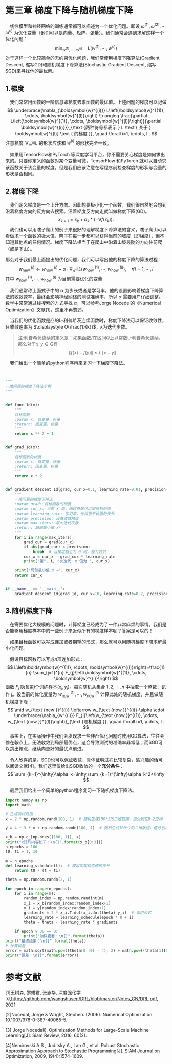 # 第三章 梯度下降与随机梯度下降
&ensp;&ensp;线性模型和神经网络的训练通常都可以描述为一个优化问题。即设 $\omega^{(1)},\omega^{(2)},\cdots\omega^{(l)}$ 为优化变量（他们可以是向量、矩阵、张量）。我们通常会遇到求解这样一个优化问题：
$$
\min_{w^{(1)},\cdots ,w^{(l)}}\quad L(w^{(1)},\cdots ,w^{(l)})
$$
对于这样一个比较简单的无约束优化问题，我们常使用梯度下降算法(Gradient Descent, 缩写GD)和随机梯度下降算法(Stochastic Gradient Descent, 缩写SGD)来寻找他的最优解。

## 1.梯度

&ensp;&ensp;我们常常用函数的一阶信息即梯度去求函数的最优值。上述问题的梯度可以记做
$$
\underbrace{\nabla_{\boldsymbol{w}^{(i)}} L\left(\boldsymbol{w}^{(1)}, \cdots, \boldsymbol{w}^{(l)}\right) \triangleq \frac{\partial L\left(\boldsymbol{w}^{(1)}, \cdots, \boldsymbol{w}^{(l)}\right)}{\partial \boldsymbol{w}^{(i)}}}_{\text {两种符号都表示 } L \text { 关于 } \boldsymbol{w}^{(l)} \text { 的梯度 }}, \quad \forall i=1, \cdots, l .
$$
注意梯度 $\displaystyle\nabla _{w^{(i)}}L$ 的形状应该和 $\displaystyle w^{(i)}$ 的形状完全一致。

&ensp;&ensp;如果用TensorFlow和PyTorch 等深度学习平台，你不需要关心梯度是如何求出来的。只要你定义的函数对某个变量可微，TensorFlow 和PyTorch 就可以自动求该函数关于该变量的梯度。但是我们应该注意在写程序前检查梯度的形状与变量的形状是否相同。

## 2.梯度下降

&ensp;&ensp;我们定义梯度是一个上升方向。因此想要极小化一个函数，我们很自然地会想到沿着梯度方向的反方向去搜索。沿着梯度反方向走就叫做梯度下降(GD)。
$$
x_{k+1}=x_{k}+\alpha_{k}*\left(-\nabla f\left(x_{k}\right)\right).
$$
&ensp;&ensp;我们也可以用瞎子爬山的例子来很好的理解梯度下降算法的含义，瞎子爬山可以看做求一个函数的极大值，瞎子在每一步都可以获得当前的坡度（即梯度），但不知道其他点的任何情况。梯度下降法相当于在爬山中沿着山坡最陡的方向往前爬（或是下山）。

那么对于我们最上面提出的优化问题，我们可以写出他的梯度下降的算法过程：
$$
w_{\text {new }}^{(i)} \leftarrow w_{\text {now }}^{(i)}-\alpha \cdot \nabla_{w^{(i)}} L\left(w_{\text {now }}^{(1)}, \cdots, w_{\text {now }}^{(l)}\right), \quad \forall i=1, \cdots, l
$$
其中 $\displaystyle w_{\text {now }}^{(1)}, \cdots, w_{\text {now }}^{(l)}$ 为当前需要优化的变量

&ensp;&ensp;我们通常称上面式子中的 $\alpha$ 为步长或者是学习率，他的设置影响着梯度下降算法的收敛速率，最终会影响神经网络的测试准确率，所以 $\alpha$ 需要用户仔细调整。数学中常常通过线搜索的方式寻找 $\alpha$，可以参考Jorge Nocedel的《Numerical Optimization》文献[1]，这里不再赘述。

&ensp;&ensp;当我们的优化函数是凸的L-利普希茨连续函数时，梯度下降法可以保证收敛性，且收敛速率为 $\displaystyle O(\frac{1}{k})$，$k$为迭代步数。

>  注:利普希茨连续的定义是：如果函数$f$在区间$Q$上以常数L-利普希茨连续，那么对于$x, y \in Q$有
> $$
> \|f(x)-f(y)\| \leq L\|x-y\|
> $$

&ensp;&ensp;我们给出一个简单的python程序再来复习一下梯度下降法。
```python


"""
一维问题的梯度下降法示例
"""


def func_1d(x):
    """
    目标函数
    :param x: 自变量，标量
    :return: 因变量，标量
    """
    return x ** 2 + 1


def grad_1d(x):
    """
    目标函数的梯度
    :param x: 自变量，标量
    :return: 因变量，标量
    """
    return x * 2


def gradient_descent_1d(grad, cur_x=0.1, learning_rate=0.01, precision=0.0001, max_iters=10000):
    """
    一维问题的梯度下降法
    :param grad: 目标函数的梯度
    :param cur_x: 当前 x 值，通过参数可以提供初始值
    :param learning_rate: 学习率，也相当于设置的步长
    :param precision: 设置收敛精度
    :param max_iters: 最大迭代次数
    :return: 局部最小值 x*
    """
    for i in range(max_iters):
        grad_cur = grad(cur_x)
        if abs(grad_cur) < precision:
            break  # 当梯度趋近为 0 时，视为收敛
        cur_x = cur_x - grad_cur * learning_rate
        print("第", i, "次迭代：x 值为 ", cur_x)

    print("局部最小值 x =", cur_x)
    return cur_x


if __name__ == '__main__':
    gradient_descent_1d(grad_1d, cur_x=10, learning_rate=0.2, precision=0.000001, max_iters=10000)
```

## 3.随机梯度下降

&ensp;&ensp;在需要优化大规模的问题时，计算梯度已经成为了一件非常麻烦的事情。我们是否能够用梯度样本中的一些例子来近似所有的梯度样本呢？答案是可以的！

&ensp;&ensp;如果目标函数可以写成连加或者期望的形式，那么就可以用随机梯度下降求解最小化问题。

&ensp;&ensp;假设目标函数可以写成$n$项连加形式：
$$
L\left(\boldsymbol{w}^{(1)}, \cdots, \boldsymbol{w}^{(l)}\right)=\frac{1}{n} \sum_{j=1}^{n} F_{j}\left(\boldsymbol{w}^{(1)}, \cdots, \boldsymbol{w}^{(l)}\right)
$$
函数 $F_j$ 隐含第$j$个训练样本$(x_j , y_j)$。每次随机从集合 ${1, 2, \cdots , n}$ 中抽取一个整数，记作 $j$。设当前的优化变量为 $w_{\text {now }}^{(1)}, \cdots, w_{\text {now }}^{(l)}$ 计算此处的随机梯度，并且做随机梯度下降：
$$
\mid w_{\text {new }}^{(i)} \leftarrow w_{\text {now }}^{(i)}-\alpha \cdot \underbrace{\nabla_{w^{(i)}} F_{j}\left(w_{\text {now }}^{(1)}, \cdots, w_{\text {now }}^{(l)}\right)}_{\text {随机梯度 }}, \quad \forall i=1, \cdots, l .
$$
&ensp;&ensp;事实上，在实际操作中我们会发现求一些非凸优化问题时使用GD算法，往往会停在鞍点上，无法收敛到局部最优点，这会导致测试的准确率非常低；而SGD可以跳出鞍点，继续向更好的最优点前进。

&ensp;&ensp;令人欣喜的是，SGD也可以保证收敛，具体证明过程比较复杂，感兴趣的话可以阅读文献[4]。我们这里仅给出SGD收敛的一个**充分条件**：
$$
\sum_{k=1}^{\infty}\alpha_k=\infty,\sum_{k=1}^{\infty}\alpha_k^2<\infty
$$

&ensp;&ensp;最后我们给出一个简单的python程序复习一下随机梯度下降法。
```python
import numpy as np
import math

# 生成测试数据
x = 2 * np.random.rand(100, 1)  # 随机生成100*1的二维数组，值分别在0~2之间

y = 4 + 3 * x + np.random.randn(100, 1)  # 随机生成100*1的二维数组，值分别在4~11之间

x_b = np.c_[np.ones((100, 1)), x]
print("x矩阵内容如下：\n{}".format(x_b[0:3]))
n_epochs = 100
t0, t1 = 1, 10

m = n_epochs
def learning_schedule(t):  # 模拟实现动态修改步长
    return t0 / (t + t1)

theta = np.random.randn(2, 1)

for epoch in range(n_epochs):
    for i in range(m):
        random_index = np.random.randint(m)
        x_i = x_b[random_index:random_index+1]
        y_i = y[random_index:random_index+1]
        gradients = 2 * x_i.T.dot(x_i.dot(theta)-y_i)  # 调用公式
        learning_rate = learning_schedule(epoch * m + i)
        theta = theta - learning_rate * gradients

    if epoch % 30 == 0:
        print("抽样查看：\n{}".format(theta))
print("最终结果：\n{}".format(theta))
# 计算误差
error = math.sqrt(math.pow((theta[0][0] - 4), 2) + math.pow((theta[1][0] - 3), 2))
print("误差：\n{}".format(error))
```





# 参考文献

[1]王树森, 黎彧君, 张志华, 深度强化学习,https://github.com/wangshusen/DRL/blob/master/Notes_CN/DRL.pdf, 2021

[2]Nocedal, Jorge & Wright, Stephen. (2006). Numerical Optimization. 10.1007/978-0-387-40065-5. 

[3] Jorge Nocedal§. Optimization Methods for Large-Scale Machine Learning[J]. Siam Review, 2016, 60(2).

[4]Nemirovski A S , Juditsky A , Lan G , et al. Robust Stochastic Approximation Approach to Stochastic Programming[J]. SIAM Journal on Optimization, 2009, 19(4):1574-1609.
